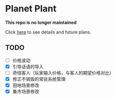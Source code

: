 # Planet Plant

__This repo is no longer maintained__

Click [here](./docs/ProjectDetails.md) to see details and future plans.

## TODO

- [ ] 价格波动
- [x] 引导话语的导入
- [ ] 奇怪客人（玩家输入价格，与客人的期望价格对比）
- [x] 修正不销毁的常驻系统管理
- [x] 田地场景修改
- [x] 集市场景修改
